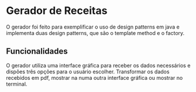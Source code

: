 # Gerador de Receitas

O gerador foi feito para exemplificar o uso de design patterns em java e implementa duas design patterns, que são o template method e o factory.

## Funcionalidades

O gerador utiliza uma interface gráfica para receber os dados necessários e dispões três opções para o usuário escolher. 
Transformar os dados recebidos em pdf, mostrar na numa outra interface gráfica ou mostrar no terminal.  
